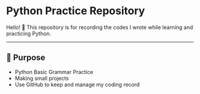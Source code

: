 # Python Practice Repository

Hello! 👋
This repository is for recording the codes I wrote while learning and practicing Python.

---

## 📌 Purpose
- Python Basic Grammar Practice
- Making small projects
- Use GitHub to keep and manage my coding record
